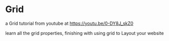 # Grid

a Grid tutorial from youtube at https://youtu.be/0-DY8J_skZ0

learn all the grid properties, finishing with using grid to Layout your website
